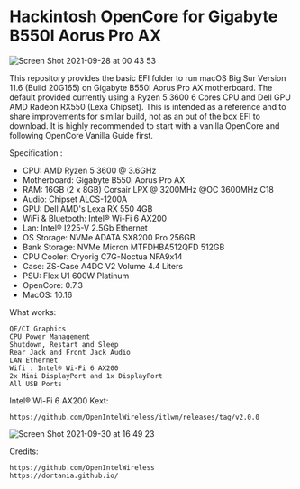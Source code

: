 # Hackintosh OpenCore for Gigabyte B550I Aorus Pro AX

![Screen Shot 2021-09-28 at 00 43 53](https://user-images.githubusercontent.com/28827754/134966538-90e1a201-1905-43a6-b78c-37412ee273d1.png)

This repository provides the basic EFI folder to run macOS Big Sur Version 11.6 (Build 20G165) on Gigabyte B550I Aorus Pro AX motherboard. The default provided currently using a Ryzen 5 3600 6 Cores CPU and Dell GPU AMD Radeon RX550 (Lexa Chipset). This is intended as a reference and to share improvements for similar build, not as an out of the box EFI to download.
It is highly recommended to start with a vanilla OpenCore and following OpenCore Vanilla Guide first.

Specification :
- CPU: AMD Ryzen 5 3600 @ 3.6GHz
- Motherboard: Gigabyte B550i Aorus Pro AX
- RAM: 16GB (2 x 8GB) Corsair LPX @ 3200MHz @OC 3600MHz C18
- Audio: Chipset ALCS-1200A
- GPU: Dell AMD's Lexa RX 550 4GB
- WiFi & Bluetooth: Intel® Wi-Fi 6 AX200
- Lan: Intel® I225-V 2.5Gb Ethernet
- OS Storage: NVMe ADATA SX8200 Pro 256GB
- Bank Storage:	NVMe Micron MTFDHBA512QFD 512GB
- CPU Cooler: Cryorig C7G-Noctua NFA9x14
- Case:	ZS-Case A4DC V2 Volume 4.4 Liters
- PSU: Flex U1 600W Platinum
- OpenCore: 0.7.3
- MacOS: 10.16


What works:
    
    QE/CI Graphics
    CPU Power Management
    Shutdown, Restart and Sleep
    Rear Jack and Front Jack Audio
    LAN Ethernet
    Wifi : Intel® Wi-Fi 6 AX200
    2x Mini DisplayPort and 1x DisplayPort
    All USB Ports


Intel® Wi-Fi 6 AX200 Kext:

    https://github.com/OpenIntelWireless/itlwm/releases/tag/v2.0.0

![Screen Shot 2021-09-30 at 16 49 23](https://user-images.githubusercontent.com/28827754/135429913-fc934985-46c6-4cfb-82df-97b32eb03f5b.png)

Credits:

    https://github.com/OpenIntelWireless
    https://dortania.github.io/
    
